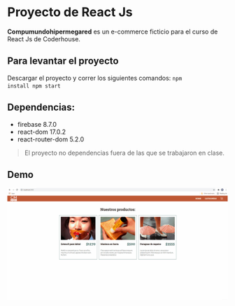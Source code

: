 # Proyecto de React Js 
**Compumundohipermegared** es un e-commerce ficticio para el curso de React Js de Coderhouse.
## Para levantar el proyecto
Descargar el proyecto y correr los siguientes comandos:
<code>npm install
npm start</code>

## Dependencias:
+ firebase 8.7.0
+ react-dom 17.0.2
+ react-router-dom 5.2.0
> El proyecto no dependencias fuera de las que se trabajaron en clase.

## Demo
![Demo](/demo.gif)